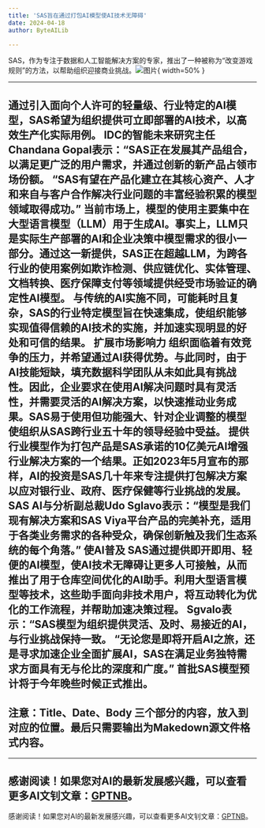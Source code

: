 ```yaml
---
title: 'SAS旨在通过打包AI模型使AI技术无障碍'
date: 2024-04-18
author: ByteAILib

---
```


SAS，作为专注于数据和人工智能解决方案的专家，推出了一种被称为“改变游戏规则”的方法，以帮助组织迎接商业挑战。![图片](https://www.artificialintelligence-news.com/wp-content/uploads/sites/9/2024/04/possessed-photography-jIBMSMs4_kA-unsplash.jpg){ width=50% }

---

通过引入面向个人许可的轻量级、行业特定的AI模型，SAS希望为组织提供可立即部署的AI技术，以高效生产化实际用例。
IDC的智能未来研究主任Chandana Gopal表示：“SAS正在发展其产品组合，以满足更广泛的用户需求，并通过创新的新产品占领市场份额。
“SAS有望在产品化建立在其核心资产、人才和来自与客户合作解决行业问题的丰富经验积累的模型领域取得成功。”
当前市场上，模型的使用主要集中在大型语言模型（LLM）用于生成AI。事实上，LLM只是实际生产部署的AI和企业决策中模型需求的很小一部分。通过这一新提供，SAS正在超越LLM，为跨各行业的使用案例如欺诈检测、供应链优化、实体管理、文档转换、医疗保障支付等领域提供经受市场验证的确定性AI模型。
与传统的AI实施不同，可能耗时且复杂，SAS的行业特定模型旨在快速集成，使组织能够实现值得信赖的AI技术的实施，并加速实现明显的好处和可信的结果。
扩展市场影响力
组织面临着有效竞争的压力，并希望通过AI获得优势。与此同时，由于AI技能短缺，填充数据科学团队从未如此具有挑战性。因此，企业要求在使用AI解决问题时具有灵活性，并需要灵活的AI解决方案，以快速推动业务成果。SAS易于使用但功能强大、针对企业调整的模型使组织从SAS跨行业五十年的领导经验中受益。
提供行业模型作为打包产品是SAS承诺的10亿美元AI增强行业解决方案的一个结果。正如2023年5月宣布的那样，AI的投资是SAS几十年来专注提供打包解决方案以应对银行业、政府、医疗保健等行业挑战的发展。
SAS AI与分析副总裁Udo Sglavo表示：“模型是我们现有解决方案和SAS Viya平台产品的完美补充，适用于各类业务需求的各种受众，确保创新触及我们生态系统的每个角落。”
使AI普及
SAS通过提供即开即用、轻便的AI模型，使AI技术无障碍让更多人可接触，从而推出了用于仓库空间优化的AI助手。利用大型语言模型等技术，这些助手面向非技术用户，将互动转化为优化的工作流程，并帮助加速决策过程。
Sgvalo表示：“SAS模型为组织提供灵活、及时、易接近的AI，与行业挑战保持一致。
“无论您是即将开启AI之旅，还是寻求加速企业全面扩展AI，SAS在满足业务独特需求方面具有无与伦比的深度和广度。”
首批SAS模型预计将于今年晚些时候正式推出。
---
注意：Title、Date、Body 三个部分的内容，放入到对应的位置。最后只需要输出为Makedown源文件格式内容。
---

---
感谢阅读！如果您对AI的最新发展感兴趣，可以查看更多AI文钊文章：[GPTNB](https://gptnb.com)。
---
感谢阅读！如果您对AI的最新发展感兴趣，可以查看更多AI文钊文章：[GPTNB](https://gptnb.com)。